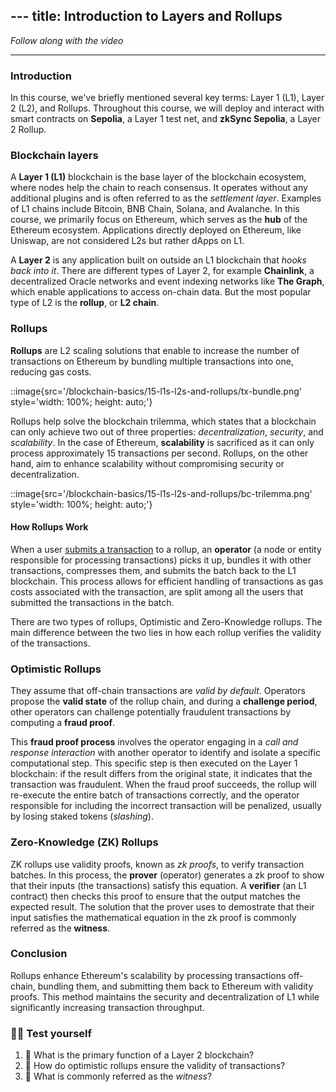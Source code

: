 --- title: Introduction to Layers and Rollups
---

_Follow along with the video_

---

### Introduction

In this course, we've briefly mentioned several key terms: Layer 1 (L1), Layer 2 (L2), and Rollups. Throughout this course, we will deploy and interact with smart contracts on **Sepolia**, a Layer 1 test net, and **zkSync Sepolia**, a Layer 2 Rollup.

### Blockchain layers

A **Layer 1 (L1)** blockchain is the base layer of the blockchain ecosystem, where nodes help the chain to reach consensus. It operates without any additional plugins and is often referred to as the _settlement layer_. Examples of L1 chains include Bitcoin, BNB Chain, Solana, and Avalanche. In this course, we primarily focus on Ethereum, which serves as the **hub** of the Ethereum ecosystem. Applications directly deployed on Ethereum, like Uniswap, are not considered L2s but rather dApps on L1.

A **Layer 2** is any application built on outside an L1 blockchain that _hooks back into it_. There are different types of Layer 2, for example **Chainlink**, a decentralized Oracle networks and event indexing networks like **The Graph**, which enable applications to access on-chain data. But the most popular type of L2 is the **rollup**, or **L2 chain**.

### Rollups

**Rollups** are L2 scaling solutions that enable to increase the number of transactions on Ethereum by bundling multiple transactions into one, reducing gas costs.

::image{src='/blockchain-basics/15-l1s-l2s-and-rollups/tx-bundle.png' style='width: 100%; height: auto;'}

Rollups help solve the blockchain trilemma, which states that a blockchain can only achieve two out of three properties: _decentralization_, _security_, and _scalability_. In the case of Ethereum, **scalability** is sacrificed as it can only process approximately 15 transactions per second. Rollups, on the other hand, aim to enhance scalability without compromising security or decentralization.

::image{src='/blockchain-basics/15-l1s-l2s-and-rollups/bc-trilemma.png' style='width: 100%; height: auto;'}

#### How Rollups Work

When a user [submits a transaction](https://docs.zksync.io/zk-stack/concepts/transaction-lifecycle) to a rollup, an **operator** (a node or entity responsible for processing transactions) picks it up, bundles it with other transactions, compresses them, and submits the batch back to the L1 blockchain. This process allows for efficient handling of transactions as gas costs associated with the transaction, are split among all the users that submitted the transactions in the batch.

There are two types of rollups, Optimistic and Zero-Knowledge rollups. The main difference between the two lies in how each rollup verifies the validity of the transactions.

### Optimistic Rollups

They assume that off-chain transactions are _valid by default_. Operators propose the **valid state** of the rollup chain, and during a **challenge period**, other operators can challenge potentially fraudulent transactions by computing a **fraud proof**.

This **fraud proof process** involves the operator engaging in a _call and response interaction_ with another operator to identify and isolate a specific computational step. This specific step is then executed on the Layer 1 blockchain: if the result differs from the original state, it indicates that the transaction was fraudulent. When the fraud proof succeeds, the rollup will re-execute the entire batch of transactions correctly, and the operator responsible for including the incorrect transaction will be penalized, usually by losing staked tokens (_slashing_).

### Zero-Knowledge (ZK) Rollups

ZK rollups use validity proofs, known as _zk proofs_, to verify transaction batches. In this process, the **prover** (operator) generates a zk proof to show that their inputs (the transactions) satisfy this equation. A **verifier** (an L1 contract) then checks this proof to ensure that the output matches the expected result. The solution that the prover uses to demostrate that their input satisfies the mathematical equation in the zk proof is commonly referred as the **witness**.

### Conclusion

Rollups enhance Ethereum's scalability by processing transactions off-chain, bundling them, and submitting them back to Ethereum with validity proofs. This method maintains the security and decentralization of L1 while significantly increasing transaction throughput.

### 🧑‍💻 Test yourself

1. 📕 What is the primary function of a Layer 2 blockchain?
2. 📕 How do optimistic rollups ensure the validity of transactions?
3. 📕 What is commonly referred as the _witness_?

